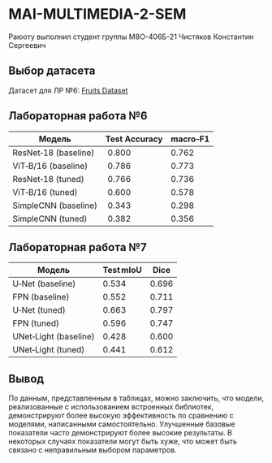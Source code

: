 # MAI-MULTIMEDIA-2-SEM

Раюоту выполнил студент группы М8О-406Б-21 Чистяков Константин Сергеевич

## Выбор датасета
Датасет для ЛР №6: [Fruits Dataset](https://www.kaggle.com/datasets/shreyapmaher/fruits-dataset-images)

## Лабораторная работа №6
| Модель | Test Accuracy | macro‑F1 |
|--------|---------------|----------|
| ResNet‑18 (baseline) | 0.800 | 0.762 |
| ViT‑B/16 (baseline)  | 0.786 | 0.773 |
| ResNet‑18 (tuned) | 0.766 | 0.736 |
| ViT‑B/16 (tuned)  | 0.600 | 0.578 |
| SimpleCNN (baseline) | 0.343 | 0.298 |
| SimpleCNN (tuned)  | 0.382 | 0.356 |

## Лабораторная работа №7
| Модель | Test mIoU | Dice |
|--------|-----------|------|
| U‑Net (baseline) | 0.534 | 0.696 |
| FPN  (baseline)  | 0.552 | 0.711 |
| U‑Net (tuned)    | 0.663 | 0.797 |
| FPN  (tuned)     | 0.596 | 0.747 |
| UNet‑Light (baseline) | 0.428 | 0.600 |
| UNet‑Light (tuned)    | 0.441 | 0.612 |


## Вывод
По данным, представленным в таблицах, можно заключить, что модели, реализованные с использованием встроенных библиотек, демонстрируют более высокую эффективность по сравнению с моделями, написанными самостоятельно. Улучшенные базовые показатели часто демонстрируют более высокие результаты. В некоторых случаях показатели могут быть хуже, что может быть связано с неправильным выбором параметров.
